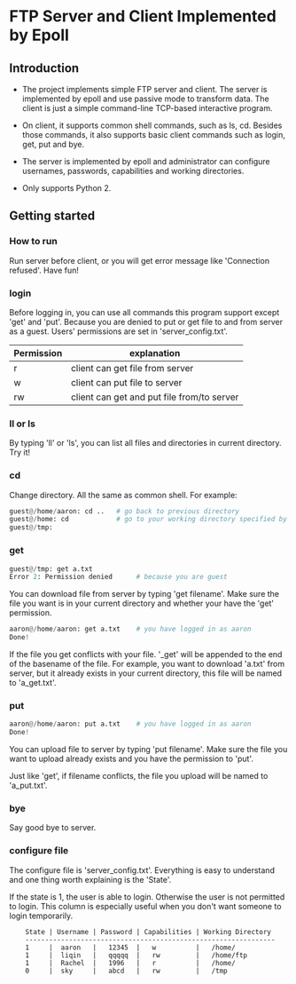 # FTP Server and Client Implemented by Epoll

## Introduction

* The project implements simple FTP server and client. The server is implemented by 
epoll and use passive mode to transform data. The client is 
just a simple command-line TCP-based interactive program.

* On client, it supports common shell commands, such as ls, cd. Besides 
those commands, it also supports basic client commands such as login, get, 
put and bye.

* The server is implemented by epoll and administrator can configure usernames,
 passwords, capabilities and working directories.
 
* Only supports Python 2.


## Getting started

### How to run

Run server before client, or you will get error 
message like 'Connection refused'. Have fun!

### login

Before logging in, you can use all commands this program support 
except 'get' and 'put'. Because you are denied to put or get file 
to and from server as a guest. Users' permissions are set in 'server_config.txt'.

|Permission|explanation                          |
|----------|-------------------------------------|
| r        | client can get file from server            | 
| w        | client can put file to server              |
|rw        | client can get and put file from/to server |

### ll or ls

By typing 'll' or 'ls', you can list all files and directories
in current directory. Try it!

### cd

Change directory. All the same as common shell.
For example: 

```python
guest@/home/aaron: cd ..   # go back to previous directory
guest@/home: cd            # go to your working directory specified by 'server_config.txt'
guest@/tmp:                 
```

### get

```python
guest@/tmp: get a.txt
Error 2: Permission denied      # because you are guest
```

You can download file from server by typing 'get filename'. Make sure 
the file you want is in your current directory and whether your have the 
'get' permission. 

```python
aaron@/home/aaron: get a.txt    # you have logged in as aaron
Done!
```

If the file you get conflicts with your file. '_get' will be appended to the end 
of the basename of the file. For example, you want to download 'a.txt' from server,
but it already exists in your current directory, this file will be named 
to 'a_get.txt'.

### put

```python
aaron@/home/aaron: put a.txt    # you have logged in as aaron
Done!
```

You can upload file to server by typing 'put filename'. Make
sure the file you want to upload already exists and you have the permission to 'put'.

Just like 'get', if filename conflicts, the file you upload will be named to 'a_put.txt'.

### bye

Say good bye to server.

### configure file

The configure file is 'server_config.txt'. Everything is easy to understand and
one thing worth explaining is the 'State'.

If the state is 1, the user is able to login. Otherwise the user is not permitted
to login. This column is especially useful when you don't want someone to login temporarily.

```
    State | Username | Password | Capabilities | Working Directory
    ---------------------------------------------------------------
    1     |  aaron   |   12345  |   w          |   /home/
    1     |  liqin   |   qqqqq  |   rw         |   /home/ftp
    1     |  Rachel  |   1996   |   r          |   /home/
    0     |  sky     |   abcd   |   rw         |   /tmp
```


